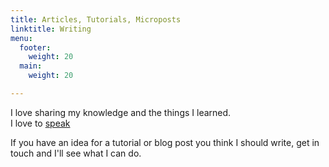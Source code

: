 ```yaml
---
title: Articles, Tutorials, Microposts
linktitle: Writing
menu:
  footer:
    weight: 20
  main:
    weight: 20

---
```

I love sharing my knowledge and the things I learned.  
I love to [speak](/talks-workshops) 

If you have an idea for a tutorial or blog post you think I should write, get in touch and I'll see what I can do.


